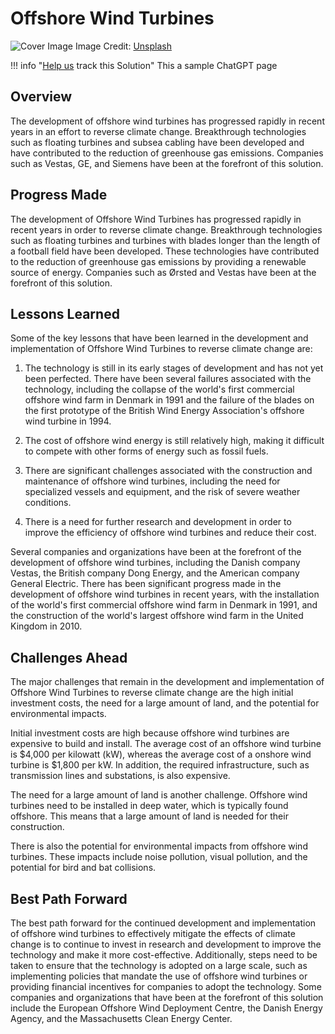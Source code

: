 # Offshore Wind Turbines

![Cover Image](https://images.unsplash.com/photo-1517485738530-6aa3377ed3dc?crop=entropy&cs=tinysrgb&fit=max&fm=jpg&ixid=M3w0NDYzODh8MHwxfHNlYXJjaHwxfHxPZmZzaG9yZSUyMFdpbmQlMjBUdXJiaW5lc3xlbnwwfHx8fDE2ODM3NTI3MjJ8MA&ixlib=rb-4.0.3&q=80&w=1080)
Image Credit: [Unsplash](https://unsplash.com/@mikejerskine)

!!! info "[Help us](../../contribute) track this Solution"
    This a sample ChatGPT page

## Overview

The development of offshore wind turbines has progressed rapidly in recent years in an effort to reverse climate change. Breakthrough technologies such as floating turbines and subsea cabling have been developed and have contributed to the reduction of greenhouse gas emissions. Companies such as Vestas, GE, and Siemens have been at the forefront of this solution.

## Progress Made

The development of Offshore Wind Turbines has progressed rapidly in recent years in order to reverse climate change. Breakthrough technologies such as floating turbines and turbines with blades longer than the length of a football field have been developed. These technologies have contributed to the reduction of greenhouse gas emissions by providing a renewable source of energy. Companies such as Ørsted and Vestas have been at the forefront of this solution.

## Lessons Learned

Some of the key lessons that have been learned in the development and implementation of Offshore Wind Turbines to reverse climate change are:

1) The technology is still in its early stages of development and has not yet been perfected. There have been several failures associated with the technology, including the collapse of the world's first commercial offshore wind farm in Denmark in 1991 and the failure of the blades on the first prototype of the British Wind Energy Association's offshore wind turbine in 1994.

2) The cost of offshore wind energy is still relatively high, making it difficult to compete with other forms of energy such as fossil fuels.

3) There are significant challenges associated with the construction and maintenance of offshore wind turbines, including the need for specialized vessels and equipment, and the risk of severe weather conditions.

4) There is a need for further research and development in order to improve the efficiency of offshore wind turbines and reduce their cost.

Several companies and organizations have been at the forefront of the development of offshore wind turbines, including the Danish company Vestas, the British company Dong Energy, and the American company General Electric. There has been significant progress made in the development of offshore wind turbines in recent years, with the installation of the world's first commercial offshore wind farm in Denmark in 1991, and the construction of the world's largest offshore wind farm in the United Kingdom in 2010.

## Challenges Ahead

The major challenges that remain in the development and implementation of Offshore Wind Turbines to reverse climate change are the high initial investment costs, the need for a large amount of land, and the potential for environmental impacts.

Initial investment costs are high because offshore wind turbines are expensive to build and install. The average cost of an offshore wind turbine is $4,000 per kilowatt (kW), whereas the average cost of a onshore wind turbine is $1,800 per kW. In addition, the required infrastructure, such as transmission lines and substations, is also expensive.

The need for a large amount of land is another challenge. Offshore wind turbines need to be installed in deep water, which is typically found offshore. This means that a large amount of land is needed for their construction.

There is also the potential for environmental impacts from offshore wind turbines. These impacts include noise pollution, visual pollution, and the potential for bird and bat collisions.

## Best Path Forward

The best path forward for the continued development and implementation of offshore wind turbines to effectively mitigate the effects of climate change is to continue to invest in research and development to improve the technology and make it more cost-effective. Additionally, steps need to be taken to ensure that the technology is adopted on a large scale, such as implementing policies that mandate the use of offshore wind turbines or providing financial incentives for companies to adopt the technology. Some companies and organizations that have been at the forefront of this solution include the European Offshore Wind Deployment Centre, the Danish Energy Agency, and the Massachusetts Clean Energy Center.
